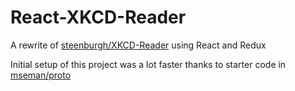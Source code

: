 # React-XKCD-Reader
A rewrite of [steenburgh/XKCD-Reader](http://www.github.com/steenburgh/XKCD-Reader) using React and Redux

Initial setup of this project was a lot faster thanks to starter code in [mseman/proto](http://www.github.com/mseman/proto)